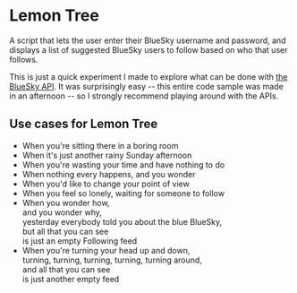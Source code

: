 # Lemon Tree

A script that lets the user enter their BlueSky username and password, and displays a list of suggested BlueSky users to follow based on who that user follows.

This is just a quick experiment I made to explore what can be done with [the BlueSky API](https://www.npmjs.com/package/@atproto/api). It was surprisingly easy -- this entire code sample was made in an afternoon -- so I strongly recommend playing around with the APIs.

## Use cases for Lemon Tree
* When you're sitting there in a boring room
* When it's just another rainy Sunday afternoon
* When you're wasting your time and have nothing to do
* When nothing every happens, and you wonder
* When you'd like to change your point of view
* When you feel so lonely, waiting for someone to follow
* When you wonder how,\
  and you wonder why,\
  yesterday everybody told you about the blue BlueSky,\
  but all that you can see\
  is just an empty Following feed
* When you're turning your head up and down,\
  turning, turning, turning, turning, turning around,\
  and all that you can see\
  is just another empty feed